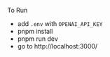 To Run
- add `.env` with `OPENAI_API_KEY`
- pnpm install
- pnpm run dev
- go to http://localhost:3000/
